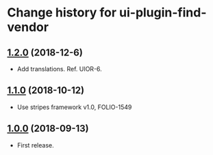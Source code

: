 # Change history for ui-plugin-find-vendor

## [1.2.0](https://github.com/folio-org/ui-plugin-find-vendor/tree/v1.2.0) (2018-12-6)

* Add translations. Ref. UIOR-6.

## [1.1.0](https://github.com/folio-org/ui-plugin-find-vendor/tree/v1.1.0) (2018-10-12)

* Use stripes framework v1.0, FOLIO-1549


## [1.0.0](https://github.com/folio-org/ui-plugin-find-vendor/tree/v1.0.0) (2018-09-13)

* First release.
